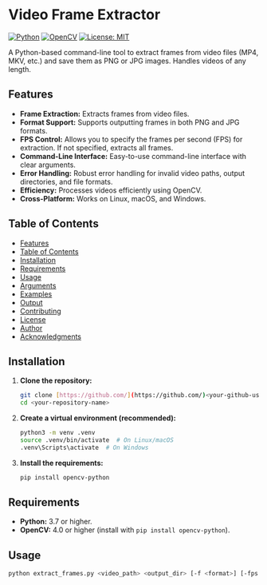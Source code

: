 # Video Frame Extractor

[![Python](https://img.shields.io/badge/Python-3.7+-blue.svg?logo=python&logoColor=yellow)](https://www.python.org/)
[![OpenCV](https://img.shields.io/badge/OpenCV-4.0+-green.svg?logo=opencv&logoColor=white)](https://opencv.org/)
[![License: MIT](https://img.shields.io/badge/License-MIT-yellow.svg)](https://opensource.org/licenses/MIT)

A Python-based command-line tool to extract frames from video files (MP4, MKV, etc.) and save them as PNG or JPG images.  Handles videos of any length.

## Features

* **Frame Extraction:** Extracts frames from video files.
* **Format Support:** Supports outputting frames in both PNG and JPG formats.
* **FPS Control:** Allows you to specify the frames per second (FPS) for extraction.  If not specified, extracts all frames.
* **Command-Line Interface:** Easy-to-use command-line interface with clear arguments.
* **Error Handling:** Robust error handling for invalid video paths, output directories, and file formats.
* **Efficiency:** Processes videos efficiently using OpenCV.
* **Cross-Platform:** Works on Linux, macOS, and Windows.

## Table of Contents

* [Features](#features)
* [Table of Contents](#table-of-contents)
* [Installation](#installation)
* [Requirements](#requirements)
* [Usage](#usage)
* [Arguments](#arguments)
* [Examples](#examples)
* [Output](#output)
* [Contributing](#contributing)
* [License](#license)
* [Author](#author)
* [Acknowledgments](#acknowledgments)

## Installation

1.  **Clone the repository:**

    ```bash
    git clone [https://github.com/](https://github.com/)<your-github-username>/<your-repository-name>.git
    cd <your-repository-name>
    ```

2.  **Create a virtual environment (recommended):**

    ```bash
    python3 -m venv .venv
    source .venv/bin/activate  # On Linux/macOS
    .venv\Scripts\activate  # On Windows
    ```

3.  **Install the requirements:**

    ```bash
    pip install opencv-python
    ```

## Requirements

* **Python:** 3.7 or higher.
* **OpenCV:** 4.0 or higher (install with `pip install opencv-python`).

## Usage

```bash
python extract_frames.py <video_path> <output_dir> [-f <format>] [-fps <frames_per_second>]